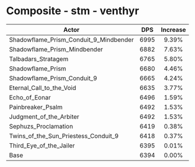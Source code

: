 # Composite - stm - venthyr
| Actor | DPS | Increase |
|---|:---:|:---:|
|Shadowflame_Prism_Conduit_9_Mindbender|6995|9.39%|
|Shadowflame_Prism_Mindbender|6882|7.63%|
|Talbadars_Stratagem|6765|5.80%|
|Shadowflame_Prism|6680|4.46%|
|Shadowflame_Prism_Conduit_9|6665|4.24%|
|Eternal_Call_to_the_Void|6635|3.77%|
|Echo_of_Eonar|6496|1.59%|
|Painbreaker_Psalm|6492|1.53%|
|Judgment_of_the_Arbiter|6492|1.53%|
|Sephuzs_Proclamation|6419|0.38%|
|Twins_of_the_Sun_Priestess_Conduit_9|6418|0.37%|
|Third_Eye_of_the_Jailer|6395|0.01%|
|Base|6394|0.00%|

